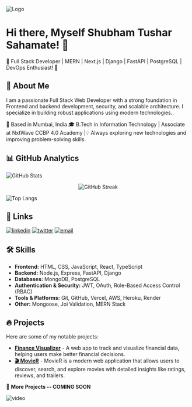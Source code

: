 
![Logo](https://lh3.googleusercontent.com/pw/AP1GczO0q_uXSkHbcpWutugNhxdq4yi58AB8EEceJwG364fSFsG75yb37JRx574TO2gj7ZlqOtUOuwxSjUh44paGdoIQEJhE3EfBRsJSWIRiPdQGiZCF8hPFXmfCXT4G_fIjOox1bgz3Om4sXajGgqlmCNKU=w1584-h396-s-no-gm?authuser=0)


# Hi there, Myself Shubham Tushar Sahamate! 👋


🚀 Full Stack Developer | MERN | Next.js | Django | FastAPI | PostgreSQL | DevOps Enthusiast! 👋
## 🚀 About Me

I am a passionate Full Stack Web Developer with a strong foundation in Frontend and backend development, security, and scalable architecture. I specialize in building robust applications using modern technologies..

📍 Based in Mumbai, India 🎓 B.Tech in Information Technology | Associate at NxtWave CCBP 4.0  Academy |💡 Always exploring new technologies and improving problem-solving skills.


## 📊 GitHub Analytics  

![GitHub Stats](https://github-readme-stats.vercel.app/api?username=AM5hubh&show_icons=true&theme=radical)  

<!-- GitHub Streak Stats -->
<p align="center">
  <img src="https://github-readme-streak-stats.herokuapp.com/?user=your-username&theme=react&hide_border=true" alt="GitHub Streak"/>
</p>

![Top Langs](https://github-readme-stats.vercel.app/api/top-langs/?username=AM5hubh&layout=compact&theme=radical)  



## 🔗 Links
[![linkedin](https://img.shields.io/badge/linkedin-0A66C2?style=for-the-badge&logo=linkedin&logoColor=white)](www.linkedin.com/in/shubham-sahamate)
[![twitter](https://img.shields.io/badge/twitter-1DA1F2?style=for-the-badge&logo=twitter&logoColor=white)](https://x.com/ShubhamSahamate)
[![email](https://img.shields.io/badge/email-D14836?style=for-the-badge&logo=gmail&logoColor=white)](mailto:ssahamate2020@gmail.com)



## 🛠 Skills
- **Frontend:** HTML, CSS, JavaScript, React, TypeScript  
- **Backend:** Node.js, Express, FastAPI, Django  
- **Databases:** MongoDB, PostgreSQL  
- **Authentication & Security:** JWT, OAuth, Role-Based Access Control (RBAC)  
- **Tools & Platforms:** Git, GitHub, Vercel, AWS, Heroku, Render  
- **Other:** Mongoose, Joi Validation, MERN Stack  
## 🔥 Projects  

Here are some of my notable projects:  
 
- **[Finance Visualizer](https://finance-visualizer-seven.vercel.app/)** - A web app to track and visualize financial data, helping users make better financial decisions.
- **[🎬 MovieR](https://am5hubh.github.io/MovieR/)** - MovieR is a modern web application that allows users to discover, search, and explore movies with detailed insights like ratings, reviews, and trailers.
  

🚀 **More Projects -- COMING SOON** 


![video](https://media4.giphy.com/media/v1.Y2lkPTc5MGI3NjExdmIwMWY3MmxmenoxOHZtMTJidTZtc25iYXdhemx5ajBkbTNlajZnZCZlcD12MV9pbnRlcm5hbF9naWZfYnlfaWQmY3Q9Zw/78XCFBGOlS6keY1Bil/giphy.gif) 
